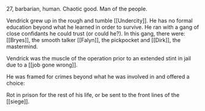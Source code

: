 27, barbarian, human. Chaotic good. Man of the people.

Vendrick grew up in the rough and tumble [[Undercity]]. He has no formal education beyond what he learned in order to survive. He ran with a gang of close confidants he could trust (or could he?). In this gang, there were:
[[Bryes]], the smooth talker
[[Falyn]], the pickpocket
and [[Dirk]], the mastermind.

Vendrick was the muscle of the operation prior to an extended stint in jail due to a [[job gone wrong]].

He was framed for crimes beyond what he was involved in and offered a choice:

Rot in prison for the rest of his life, or be sent to the front lines of the [[siege]].

